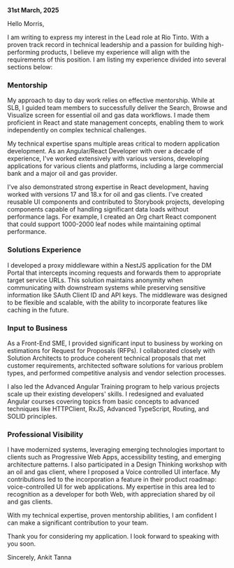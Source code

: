 **31st March, 2025**

Hello Morris,

I am writing to express my interest in the Lead role at Rio Tinto. With a proven track record in technical leadership and a passion for building high-performing products, I believe my experience will align with the requirements of this position. I am listing my experience divided into several sections below:

### **Mentorship**
My approach to day to day work relies on effective mentorship. While at SLB, I guided team members to successfully deliver the Search, Browse and Visualize screen for essential oil and gas data workflows. I made them proficient in React and state management concepts, enabling them to work independently on complex technical challenges.

My technical expertise spans multiple areas critical to modern application development. As an Angular/React Developer with over a decade of experience, I've worked extensively with various versions, developing applications for various clients and platforms, including a large commercial bank and a major oil and gas provider.

I've also demonstrated strong expertise in React development, having worked with versions 17 and 18.x for oil and gas clients. I've created reusable UI components and contributed to Storybook projects, developing components capable of handling significant data loads without performance lags. For example, I created an Org chart React component that could support 1000-2000 leaf nodes while maintaining optimal performance.

### **Solutions Experience**
I developed a proxy middleware within a NestJS application for the DM Portal that intercepts incoming requests and forwards them to appropriate target service URLs. This solution maintains anonymity when communicating with downstream systems while preserving sensitive information like SAuth Client ID and API keys. The middleware was designed to be flexible and scalable, with the ability to incorporate features like caching in the future.

### **Input to Business**
As a Front-End SME, I provided significant input to business by working on estimations for Request for Proposals (RFPs). I collaborated closely with Solution Architects to produce coherent technical proposals that met customer requirements, architected software solutions for various problem types, and performed competitive analysis and vendor selection processes.

I also led the Advanced Angular Training program to help various projects scale up their existing developers' skills. I redesigned and evaluated Angular courses covering topics from basic concepts to advanced techniques like HTTPClient, RxJS, Advanced TypeScript, Routing, and SOLID principles.

### **Professional Visibility**
I have modernized systems, leveraging emerging technologies important to clients such as Progressive Web Apps, accessibility testing, and emerging architecture patterns. I also participated in a Design Thinking workshop with an oil and gas client, where I proposed a Voice controlled UI interface. My contributions led to the incorporation a feature in their product roadmap: voice-controlled UI for web applications. My expertise in this area led to recognition as a developer for both Web, with appreciation shared by oil and gas clients.

With my technical expertise, proven mentorship abilities, I am confident I can make a significant contribution to your team.

Thank you for considering my application. I look forward to speaking with you soon.

Sincerely,
Ankit Tanna
